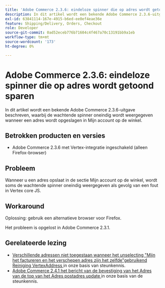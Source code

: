 ```yaml
---
title: 'Adobe Commerce 2.3.6: eindeloze spinner die op adres wordt getoond sparen'
description: In dit artikel wordt een bekende Adobe Commerce 2.3.6-uitgave beschreven, waarbij de wachtende spinner oneindig wordt weergegeven wanneer een adres wordt opgeslagen in Mijn account op de winkel.
exl-id: 63841114-167e-4915-b6ed-ee0ef4eae36e
feature: Shipping/Delivery, Orders, Checkout
role: Developer
source-git-commit: 0ad52eceb776b71604c4f467a70c13191bb9a1eb
workflow-type: tm+mt
source-wordcount: '173'
ht-degree: 0%

---
```


# Adobe Commerce 2.3.6: eindeloze spinner die op adres wordt getoond sparen

In dit artikel wordt een bekende Adobe Commerce 2.3.6-uitgave beschreven, waarbij de wachtende spinner oneindig wordt weergegeven wanneer een adres wordt opgeslagen in Mijn account op de winkel.

## Betrokken producten en versies

* Adobe Commerce 2.3.6 met Vertex-integratie ingeschakeld (alleen Firefox-browser)

## Probleem

Wanneer u een adres opslaat in de sectie Mijn account op de winkel, wordt soms de wachtende spinner oneindig weergegeven als gevolg van een fout in Vertex core JS.

## Workaround

Oplossing: gebruik een alternatieve browser voor Firefox.

Het probleem is opgelost in Adobe Commerce 2.3.1.

## Gerelateerde lezing

* [ Verschillende adressen niet toegestaan wanneer het unselecting &quot;Mijn het factureren en het verschepen adres zijn het zelfde&quot;gebruikend Reiniging VertexAddress ](/help/troubleshooting/miscellaneous/vertex-address-cleansing-different-addresses-not-allowed.md) in onze basis van steunkennis.
* [ Adobe Commerce 2.4.1 het bericht van de bevestiging van het Adres van de top van het Adres postadres update ](/help/troubleshooting/miscellaneous/magento-2-4-1-vertex-address-validation-message-post-address-update.md) in onze basis van de steunkennis.
